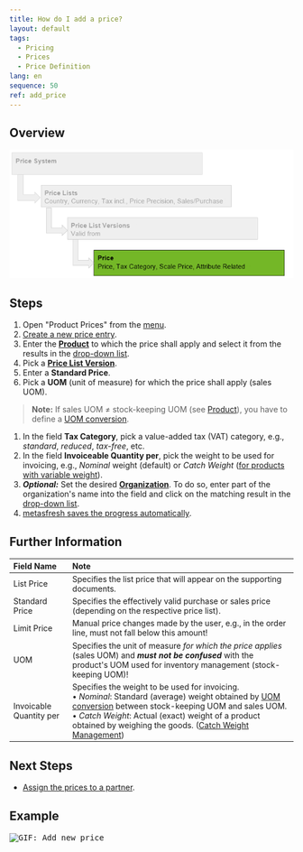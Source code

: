 ```yaml
---
title: How do I add a price?
layout: default
tags:
  - Pricing
  - Prices
  - Price Definition
lang: en
sequence: 50
ref: add_price
---
```


## Overview
<kbd><img src="assets/price system hierarchy - price.png" alt="Fig.: Pricing System Hierarchy - Focus: Price"></kbd>

## Steps
1. Open "Product Prices" from the [menu](Menu).
1. [Create a new price entry](New_Record_Window).
1. Enter the [**Product**](NewProduct) to which the price shall apply and select it from the results in the <a href="Keyboard_shortcuts_reference#dropdown" title="Dynamic Search Box (Autocompletion)">drop-down list</a>.
1. Pick a [**Price List Version**](Add_price-list-version).
1. Enter a **Standard Price**.
1. Pick a **UOM** (unit of measure) for which the price shall apply (sales UOM).
 >**Note:** If sales UOM ≠ stock-keeping UOM (see [Product](NewProduct)), you have to define a [UOM conversion](Convert_UOMs).

1. In the field **Tax Category**, pick a value-added tax (VAT) category, e.g., *standard*, *reduced*, *tax-free*, etc.
1. In the field **Invoiceable Quantity per**, pick the weight to be used for invoicing, e.g., *Nominal* weight (default) or *Catch Weight* ([for products with variable weight](Sales_order_catch_weight)).
1. ***Optional:*** Set the desired [**Organization**](Org_add_new_organization). To do so, enter part of the organization's name into the field and click on the matching result in the <a href="Keyboard_shortcuts_reference#dropdown" title="Dynamic Search Box (Autocompletion)">drop-down list</a>.
1. [metasfresh saves the progress automatically](Saveindicator).

## Further Information

| Field Name | Note |
| :--- | :--- |
| List Price | Specifies the list price that will appear on the supporting documents. |
| Standard Price | Specifies the effectively valid purchase or sales price (depending on the respective price list). |
| Limit Price | Manual price changes made by the user, e.g., in the order line, must not fall below this amount! |
| UOM | Specifies the unit of measure *for which the price applies* (sales UOM) and ***must not be confused*** with the product's UOM used for inventory management (stock-keeping UOM)! |
| Invoicable Quantity per | Specifies the weight to be used for invoicing.<br> &#8226;&nbsp;*Nominal*: Standard (average) weight obtained by [UOM conversion](Convert_UOMs) between stock-keeping UOM and sales UOM.<br> &#8226;&nbsp;*Catch Weight*: Actual (exact) weight of a product obtained by weighing the goods. ([Catch Weight Management](Sales_order_catch_weight))|

## Next Steps
- [Assign the prices to a partner](Assign_prices_to_partner).

## Example
<kbd><img src="assets/Add_Price.gif" alt="GIF: Add new price"></kbd>
